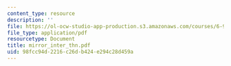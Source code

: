 ```yaml
---
content_type: resource
description: ''
file: https://ol-ocw-studio-app-production.s3.amazonaws.com/courses/6-974-fundamentals-of-photonics-quantum-electronics-spring-2006/98fcc94d2216c26db424e294c28d459a_mirror_inter_thn.pdf
file_type: application/pdf
resourcetype: Document
title: mirror_inter_thn.pdf
uid: 98fcc94d-2216-c26d-b424-e294c28d459a
---
```

